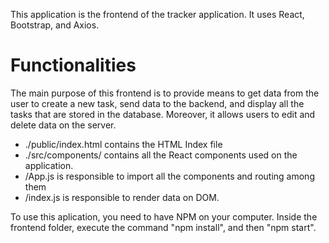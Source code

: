 This application is the frontend of the tracker application. It uses React, Bootstrap, and Axios.

# Functionalities

The main purpose of this frontend is to provide means to get data from the user to create a new task, send data to the backend, and display all the tasks that are stored in the database. Moreover, it allows users to edit and delete data on the server.

* ./public/index.html contains the HTML Index file
* ./src/components/ contains all the React components used on the application.
* /App.js is responsible to import all the components and routing among them
* /index.js is responsible to render data on DOM.

To use this aplication, you need to have NPM on your computer. Inside the frontend folder, execute the command "npm install", and then "npm start".



